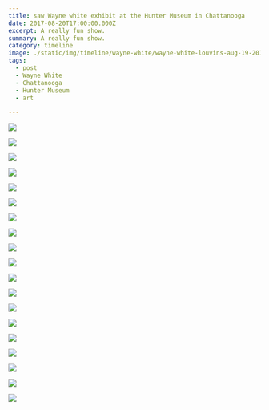 ```yaml
---
title: saw Wayne white exhibit at the Hunter Museum in Chattanooga
date: 2017-08-20T17:00:00.000Z
excerpt: A really fun show.
summary: A really fun show.
category: timeline
image: ./static/img/timeline/wayne-white/wayne-white-louvins-aug-19-2017.jpg
tags:
  - post
  - Wayne White
  - Chattanooga
  - Hunter Museum
  - art

---
```


![](/static/img/timeline/wayne-white/wayne-white-louvins-aug-19-2017.jpg "") 

![](/static/img/timeline/wayne-white/wayne-white-broomhead-aug-19-2017.jpg "")

![](/static/img/timeline/wayne-white/wayne-white-cutout-aug-19-2017.jpg "")

![](/static/img/timeline/wayne-white/wayne-white-fluorescent-aug-19-2017.jpg "")

![](/static/img/timeline/wayne-white/wayne-white-hillbilly-head-aug-19-2017.jpg "")

![](/static/img/timeline/wayne-white/wayne-white-lbj-aug-19-2017.jpg "")

![](/static/img/timeline/wayne-white/wayne-white-misscar-aug-19-2017.jpg "")

![](/static/img/timeline/wayne-white/wayne-white-model-aug-19-2017.jpg "")

![](/static/img/timeline/wayne-white/wayne-white-stacedltrmodel-aug-19-2017.jpg "")

![](/static/img/timeline/wayne-white/wayne-white-wall-aug-19-2017.jpg "")

![](/static/img/timeline/wayne-white/wayne-white-wall2-aug-19-2017.jpg "")

![](/static/img/timeline/wayne-white/wayne-white-wallart-aug-19-2017.jpg "")

![](/static/img/timeline/wayne-white/wayne-white-watercolor-aug-19-2017.jpg "")

![](/static/img/timeline/wayne-white/wayne-white-zines-aug-19-2017.jpg "") 

![](/static/img/timeline/wayne-white/wayne-white-5-aug-19-2017.jpg "") 

![](/static/img/timeline/wayne-white/wayne-white-6-aug-19-2017.jpg "") 

![](/static/img/timeline/wayne-white/wayne-white-7-aug-19-2017.jpg "") 

![](/static/img/timeline/wayne-white/wayne-white-8-aug-19-2017.jpg "") 

![](/static/img/timeline/wayne-white/wayne-white-9-aug-19-2017.jpg "") 
